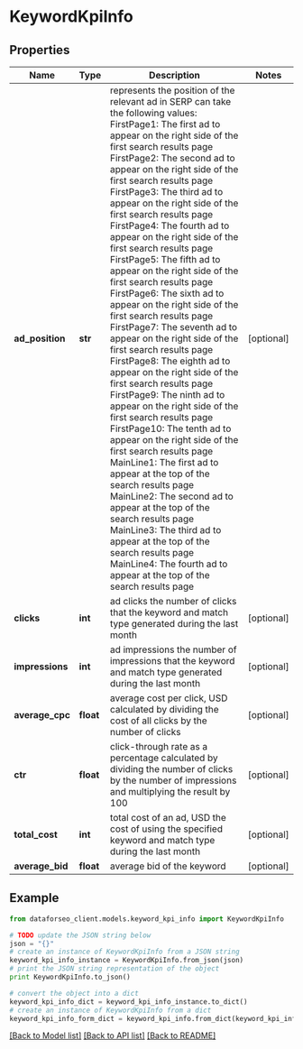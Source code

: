 # KeywordKpiInfo


## Properties

Name | Type | Description | Notes
------------ | ------------- | ------------- | -------------
**ad_position** | **str** | represents the position of the relevant ad in SERP can take the following values: FirstPage1: The first ad to appear on the right side of the first search results page FirstPage2: The second ad to appear on the right side of the first search results page FirstPage3: The third ad to appear on the right side of the first search results page FirstPage4: The fourth ad to appear on the right side of the first search results page FirstPage5: The fifth ad to appear on the right side of the first search results page FirstPage6: The sixth ad to appear on the right side of the first search results page FirstPage7: The seventh ad to appear on the right side of the first search results page FirstPage8: The eighth ad to appear on the right side of the first search results page FirstPage9: The ninth ad to appear on the right side of the first search results page FirstPage10: The tenth ad to appear on the right side of the first search results page MainLine1: The first ad to appear at the top of the search results page MainLine2: The second ad to appear at the top of the search results page MainLine3: The third ad to appear at the top of the search results page MainLine4: The fourth ad to appear at the top of the search results page | [optional] 
**clicks** | **int** | ad clicks the number of clicks that the keyword and match type generated during the last month | [optional] 
**impressions** | **int** | ad impressions the number of impressions that the keyword and match type generated during the last month | [optional] 
**average_cpc** | **float** | average cost per click, USD calculated by dividing the cost of all clicks by the number of clicks | [optional] 
**ctr** | **float** | click-through rate as a percentage calculated by dividing the number of clicks by the number of impressions and multiplying the result by 100 | [optional] 
**total_cost** | **int** | total cost of an ad, USD the cost of using the specified keyword and match type during the last month | [optional] 
**average_bid** | **float** | average bid of the keyword | [optional] 

## Example

```python
from dataforseo_client.models.keyword_kpi_info import KeywordKpiInfo

# TODO update the JSON string below
json = "{}"
# create an instance of KeywordKpiInfo from a JSON string
keyword_kpi_info_instance = KeywordKpiInfo.from_json(json)
# print the JSON string representation of the object
print KeywordKpiInfo.to_json()

# convert the object into a dict
keyword_kpi_info_dict = keyword_kpi_info_instance.to_dict()
# create an instance of KeywordKpiInfo from a dict
keyword_kpi_info_form_dict = keyword_kpi_info.from_dict(keyword_kpi_info_dict)
```
[[Back to Model list]](../README.md#documentation-for-models) [[Back to API list]](../README.md#documentation-for-api-endpoints) [[Back to README]](../README.md)


